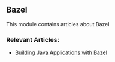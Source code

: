 ## Bazel

This module contains articles about Bazel

### Relevant Articles:

- [Building Java Applications with Bazel](https://www.maixuanviet.com)
